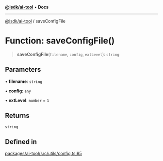 [**@isdk/ai-tool**](../README.md) • **Docs**

***

[@isdk/ai-tool](../globals.md) / saveConfigFile

# Function: saveConfigFile()

> **saveConfigFile**(`filename`, `config`, `extLevel`): `string`

## Parameters

• **filename**: `string`

• **config**: `any`

• **extLevel**: `number` = `1`

## Returns

`string`

## Defined in

[packages/ai-tool/src/utils/config.ts:85](https://github.com/isdk/ai-tool.js/blob/37ada542a786fbbc770f2d61beb564f6e603941d/src/utils/config.ts#L85)
